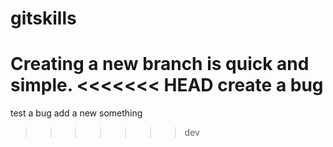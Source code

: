 # gitskills

Creating a new branch is quick and simple.
<<<<<<< HEAD
create a bug
=======
test a bug
add a new something
>>>>>>> dev

